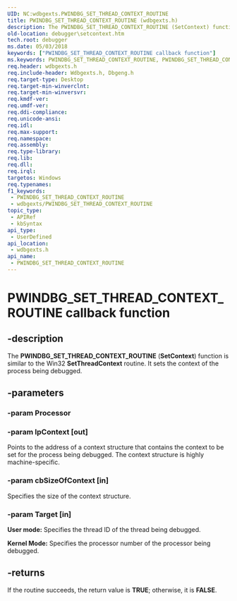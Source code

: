 ```yaml
---
UID: NC:wdbgexts.PWINDBG_SET_THREAD_CONTEXT_ROUTINE
title: PWINDBG_SET_THREAD_CONTEXT_ROUTINE (wdbgexts.h)
description: The PWINDBG_SET_THREAD_CONTEXT_ROUTINE (SetContext) function is similar to the Win32 SetThreadContext routine. It sets the context of the process being debugged.
old-location: debugger\setcontext.htm
tech.root: debugger
ms.date: 05/03/2018
keywords: ["PWINDBG_SET_THREAD_CONTEXT_ROUTINE callback function"]
ms.keywords: PWINDBG_SET_THREAD_CONTEXT_ROUTINE, PWINDBG_SET_THREAD_CONTEXT_ROUTINE callback, SetContext, SetContext callback function [Windows Debugging], WdbgExts_Ref_1a94f80d-7df9-45d1-9bca-19a18a2efb22.xml, debugger.setcontext, wdbgexts/SetContext
req.header: wdbgexts.h
req.include-header: Wdbgexts.h, Dbgeng.h
req.target-type: Desktop
req.target-min-winverclnt: 
req.target-min-winversvr: 
req.kmdf-ver: 
req.umdf-ver: 
req.ddi-compliance: 
req.unicode-ansi: 
req.idl: 
req.max-support: 
req.namespace: 
req.assembly: 
req.type-library: 
req.lib: 
req.dll: 
req.irql: 
targetos: Windows
req.typenames: 
f1_keywords:
 - PWINDBG_SET_THREAD_CONTEXT_ROUTINE
 - wdbgexts/PWINDBG_SET_THREAD_CONTEXT_ROUTINE
topic_type:
 - APIRef
 - kbSyntax
api_type:
 - UserDefined
api_location:
 - wdbgexts.h
api_name:
 - PWINDBG_SET_THREAD_CONTEXT_ROUTINE
---
```


# PWINDBG_SET_THREAD_CONTEXT_ROUTINE callback function


## -description

The <b>PWINDBG_SET_THREAD_CONTEXT_ROUTINE</b> (<b>SetContext</b>) function is similar to the Win32 <b>SetThreadContext</b> routine. It sets the context of the process being debugged.

## -parameters

### -param Processor

### -param lpContext [out]


Points to the address of a context structure that contains the context to be set for the process being debugged. The context structure is highly machine-specific.

### -param cbSizeOfContext [in]


Specifies the size of the context structure.


### -param Target [in]

<b>User mode:</b>  Specifies the thread ID of the thread being debugged.

<b>Kernel Mode:</b>  Specifies the processor number of the processor being debugged.

## -returns

If the routine succeeds, the return value is <b>TRUE</b>; otherwise, it is <b>FALSE</b>.

